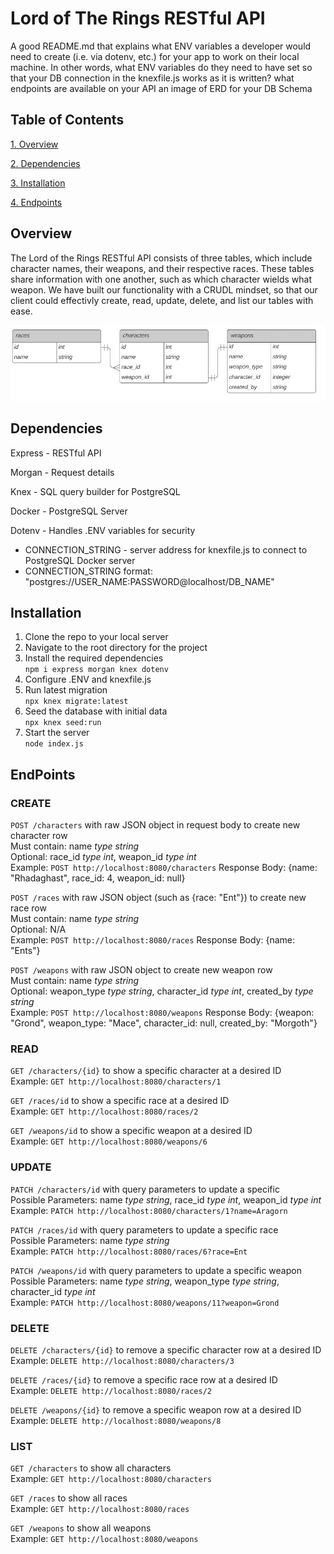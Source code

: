 # Lord of The Rings RESTful API

A good README.md that explains
what ENV variables a developer would need to create (i.e. via dotenv, etc.) for your app to work on their local machine.
In other words, what ENV variables do they need to have set so that your DB connection in the knexfile.js works as it is written?
what endpoints are available on your API
an image of ERD for your DB Schema

## Table of Contents

[1. Overview](#overview)

[2. Dependencies](#dependencies)

[3. Installation](#installation)

[4. Endpoints](#endpoints)


## Overview

The Lord of the Rings RESTful API consists of three tables, which include character names, their weapons, and their respective races. These tables share information with one another, such as which character wields what weapon. We have built our functionality with a CRUDL mindset, so that our client could effectivly create, read, update, delete, and list our tables with ease.   

![ERD Image](./erd_image.png)

## Dependencies 

Express - RESTful API

Morgan  - Request details

Knex    - SQL query builder for PostgreSQL

Docker  - PostgreSQL Server

Dotenv - Handles .ENV variables for security 
* CONNECTION_STRING - server address for knexfile.js to connect to PostgreSQL Docker server
* CONNECTION_STRING format: "postgres://USER_NAME:PASSWORD@localhost/DB_NAME" 

## Installation

1. Clone the repo to your local server 
2. Navigate to the root directory for the project
3. Install the required dependencies 
<br> `npm i express morgan knex dotenv`
4. Configure .ENV and knexfile.js
5. Run latest migration 
<br> `npx knex migrate:latest`
6. Seed the database with initial data
<br> `npx knex seed:run`
7. Start the server 
<br> `node index.js`


## EndPoints

### CREATE

`POST /characters` with raw JSON object in request body to create new character row <br>
Must contain: name *type string* <br>
Optional: race_id *type int*, weapon_id *type int* <br>
Example: `POST http://localhost:8080/characters` Response Body: {name: "Rhadaghast", race_id: 4, weapon_id: null} <br>

`POST /races` with raw JSON object (such as {race: "Ent"}) to create new race row <br>
Must contain: name *type string* <br>
Optional: N/A <br>
Example: `POST http://localhost:8080/races` Response Body: {name: "Ents"} <br>

`POST /weapons` with raw JSON object to create new weapon row <br>
Must contain: name *type string* <br>
Optional: weapon_type *type string*, character_id *type int*, created_by *type string* <br>
Example: `POST http://localhost:8080/weapons` Response Body: {weapon: "Grond", weapon_type: "Mace", character_id: null, created_by: "Morgoth"} <br>


### READ

`GET /characters/{id}` to show a specific character at a desired ID <br>
Example: `GET http://localhost:8080/characters/1` <br>

`GET /races/id` to show a specific race at a desired ID <br>
Example: `GET http://localhost:8080/races/2` <br>

`GET /weapons/id` to show a specific weapon at a desired ID <br>
Example: `GET http://localhost:8080/weapons/6` <br>


### UPDATE

`PATCH /characters/id` with query parameters to update a specific  <br>
Possible Parameters: name *type string*, race_id *type int*, weapon_id *type int* <br>
Example: `PATCH http://localhost:8080/characters/1?name=Aragorn` <br>

`PATCH /races/id` with query parameters to update a specific race <br>
Possible Parameters: name *type string* <br>
Example: `PATCH http://localhost:8080/races/6?race=Ent` <br>

`PATCH /weapons/id` with query parameters to update a specific weapon <br>
Possible Parameters: name *type string*, weapon_type *type string*, character_id *type int* <br>
Example: `PATCH http://localhost:8080/weapons/11?weapon=Grond` <br>


### DELETE

`DELETE /characters/{id}` to remove a specific character row at a desired ID <br>
Example: `DELETE http://localhost:8080/characters/3` <br>

`DELETE /races/{id}` to remove a specific race row at a desired ID <br>
Example: `DELETE http://localhost:8080/races/2` <br>

`DELETE /weapons/{id}` to remove a specific weapon row at a desired ID <br>
Example: `DELETE http://localhost:8080/weapons/8` <br>


### LIST

`GET /characters` to show all characters <br>
Example: `GET http://localhost:8080/characters` <br>

`GET /races` to show all races <br>
Example: `GET http://localhost:8080/races` <br>

`GET /weapons` to show all weapons <br>
Example: `GET http://localhost:8080/weapons` <br>




